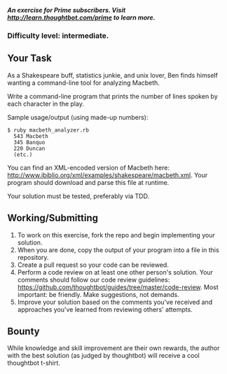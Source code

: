 ***An exercise for Prime subscribers. Visit http://learn.thoughtbot.com/prime to learn more.***

### Difficulty level: intermediate.

## Your Task

As a Shakespeare buff, statistics junkie, and unix lover, Ben finds himself wanting a command-line tool for analyzing Macbeth.

Write a command-line program that prints the number of lines spoken by each character in the play.

Sample usage/output (using made-up numbers):

    $ ruby macbeth_analyzer.rb
      543 Macbeth
      345 Banquo
      220 Duncan
      (etc.)

You can find an XML-encoded version of Macbeth here: http://www.ibiblio.org/xml/examples/shakespeare/macbeth.xml. Your program should download and parse this file at runtime.

Your solution must be tested, preferably via TDD.

## Working/Submitting

1. To work on this exercise, fork the repo and begin implementing your solution.
2. When you are done, copy the output of your program into a file in this repository. 
3. Create a pull request so your code can be reviewed.
4. Perform a code review on at least one other person's solution. Your comments should follow our code review guidelines: https://github.com/thoughtbot/guides/tree/master/code-review. Most important: be friendly. Make suggestions, not demands. 
5. Improve your solution based on the comments you've received and approaches you've learned from reviewing others' attempts.

## Bounty

While knowledge and skill improvement are their own rewards, the author with the best solution (as judged by thoughtbot) will receive a cool thoughtbot t-shirt.
